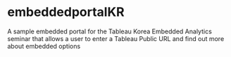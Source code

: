 # embeddedportalKR
A sample embedded portal for the Tableau Korea Embedded Analytics seminar that allows a user to enter a Tableau Public URL and find out more about embedded options
